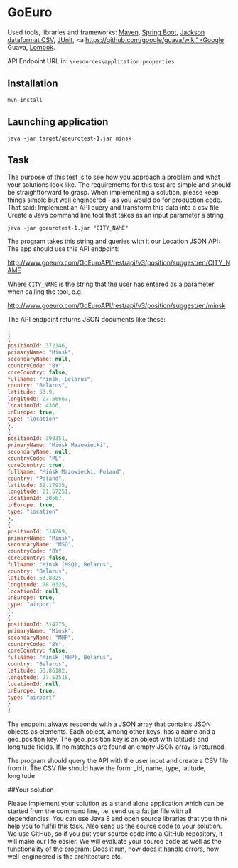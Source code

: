 
GoEuro 
====
 Used tools, libraries and frameworks:
  <a href="http://maven.apache.org/">Maven</a>,
  <a href="https://docs.spring.io/spring-boot/docs/1.5.3.RELEASE/reference/html">Spring Boot</a>,
  <a href="https://github.com/FasterXML/jackson-dataformats-text">Jackson dataformat CSV</a>,
  <a href="http://junit.org/">JUnit</a>,
  <a https://github.com/google/guava/wiki">Google Guava</a>,
  <a href="https://projectlombok.org/">Lombok</a>.
  
API Endpoint URL in: `\resources\application.properties` 

## Installation
`mvn install`
## Launching application
`java -jar target/goeurotest-1.jar minsk`



## Task

The purpose of this test is to see how you approach a problem and what your solutions look like. The requirements for this test are simple and should be straightforward to grasp. When implementing a solution, please keep things simple but well engineered - as you would do for production code. 
That said:
Implement an API query and transform this data into a csv file
Create a Java command line tool that takes as an input parameter a string

`java -jar goeurotest-1.jar "CITY_NAME"`

The program takes this string and queries with it our Location JSON API:
The app should use this API endpoint:

http://www.goeuro.com/GoEuroAPI/rest/api/v3/position/suggest/en/CITY_NAME

Where `CITY_NAME` is the string that the user has entered as a parameter when calling the tool, e.g.

http://www.goeuro.com/GoEuroAPI/rest/api/v3/position/suggest/en/minsk

The API endpoint returns JSON documents like these:

```javascript
[
{
positionId: 372146,
primaryName: "Minsk",
secondaryName: null,
countryCode: "BY",
coreCountry: false,
fullName: "Minsk, Belarus",
country: "Belarus",
latitude: 53.9,
longitude: 27.56667,
locationId: 4306,
inEurope: true,
type: "location"
},
{
positionId: 398351,
primaryName: "Mińsk Mazowiecki",
secondaryName: null,
countryCode: "PL",
coreCountry: true,
fullName: "Mińsk Mazowiecki, Poland",
country: "Poland",
latitude: 52.17935,
longitude: 21.57251,
locationId: 30567,
inEurope: true,
type: "location"
},
{
positionId: 314269,
primaryName: "Minsk",
secondaryName: "MSQ",
countryCode: "BY",
coreCountry: false,
fullName: "Minsk (MSQ), Belarus",
country: "Belarus",
latitude: 53.8825,
longitude: 28.0325,
locationId: null,
inEurope: true,
type: "airport"
},
{
positionId: 314275,
primaryName: "Minsk",
secondaryName: "MHP",
countryCode: "BY",
coreCountry: false,
fullName: "Minsk (MHP), Belarus",
country: "Belarus",
latitude: 53.86182,
longitude: 27.53518,
locationId: null,
inEurope: true,
type: "airport"
}
]
```

The endpoint always responds with a JSON array that contains JSON objects as elements. Each object, among other keys, has a name and a geo_position key.
The geo_position key is an object with latitude and longitude fields.
If no matches are found an empty JSON array is returned.

The program should query the API with the user input and create a CSV file from it. The CSV file should have the form: _id, name, type, latitude,
longitude

##Your solution


Please implement your solution as a stand alone application which can be started from the command line, i.e. send us a fat jar file with all dependencies. You can use Java 8 and open source libraries that you think help you to fulfill this task.
Also send us the source code to your solution. We use GitHub, so if you put your source code into a GitHub repository, it will make our life easier.
We will evaluate your source code as well as the functionality of the program: Does it run, how does it handle errors, how well-engineered is the architecture etc.


